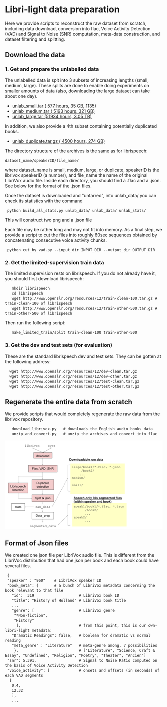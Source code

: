 # Libri-light data preparation



Here we provide scripts to reconstruct the raw dataset from scratch, including data download, conversion into flac,
Voice Activity Detection (VAD) and Signal to Noise (SNR) computation,
meta-data construction, and dataset filtering and splitting.

## Download the data

### 1. Get and prepare the unlabelled data

The unlabelled data is spit into 3 subsets of increasing lengths (small, medium, large). These splits are done to enable doing experiments on smaller amounts of data (also, downloading the large dataset can take about one day). 

-  [unlab_small.tar  (  577 hours,  35 GB, 1135)](https://dl.fbaipublicfiles.com/librilight/data/unlab_small.tar)   
-  [unlab_medium.tar ( 5193 hours, 321 GB)](https://dl.fbaipublicfiles.com/librilight/data/unlab_medium.tar) 
-  [unlab_large.tar  (51934 hours, 3.05 TB)](https://dl.fbaipublicfiles.com/librilight/data/large.tar)
    
In addition, we also provide a 4th subset containing potentially duplicated books.

- [unlab_duplicate.tar.gz  ( 4500 hours,  274 GB)](https://dl.fbaipublicfiles.com/librilight/data/duplicate.tar)

The directory structure of the archives is the same as for librispeech: 

    dataset_name/speakerID/file_name/

where dataset_name is small, medium, large, or duplicate, speakerID is the librivox speakerID (a number), and file_name the name of the original LibriVox audio file. Inside each directory, you should find a .flac and a .json. See below for the format  of the .json files.

Once the dataset is downloaded and "untarred", into unlab_data/ you can check its statistics with the command

     python build_all_stats.py unlab_data/ unlab_data/ unlab_stats/
     
This will construct two png and a .json file

Each file may be rather long and may not fit into memory.  As a final step, we provide a script to cut the files into roughly 60sec sequences obtained by concatenating consecutive voice activity chunks.

     python cut_by_vad.py --input_dir INPUT_DIR --output_dir OUTPUT_DIR


### 2. Get the limited-supervision train data

The limited supervision rests on librispeech. If you do not already have it, you should first download librispeech:

       mkdir librispeech
       cd librispeech
       wget http://www.openslr.org/resources/12/train-clean-100.tar.gz # train-clean-100 of librispeech 
       wget http://www.openslr.org/resources/12/train-other-500.tar.gz # train-other-500 of librispeech


Then run the following script:

       make_limited_train/split train-clean-100 train-other-500

### 3. Get the dev and test sets (for evaluation) 

These are the standard librispeech dev and test sets. They can be gotten at the following address:

      wget http://www.openslr.org/resources/12/dev-clean.tar.gz
      wget http://www.openslr.org/resources/12/dev-other.tar.gz
      wget http://www.openslr.org/resources/12/test-clean.tar.gz
      wget http://www.openslr.org/resources/12/test-other.tar.gz
      


## Regenerate the entire data from scratch

We provide scripts that would completely regenerate the raw data from the librivox repository. 


       download_librivox.py   # downloads the English audio books data
       unzip_and_convert.py   # unzip the archives and convert into flac
       

![pipeline](data_preparation_pipeline.svg)


## Format of Json files

We created one json file per LibriVox audio file. This is different from the LibriVoc distribution that had one json per book and each book could have several files. 

     { 
     "speaker" : "960"    # LibriVox speaker ID
     "book_meta": {       # a bunch of LibriVox metadata concerning the book relevant to that file
       "id":  319                    # LibriVox book ID 
       "title": "History of Holland" # LibriVox book title
       ...                        
       "genre": [                    # LibriVox genre
        "*Non-fiction",
        "History"
         ],                          # from this point, this is our own-libri-light metadata:
       "Dramatic Readings": false,   # boolean for dramatic vs normal reading
       "meta_genre" : "Literature"   # meta-genre among, 7 possibilities 
        },                           # ["Literature", "Science, Craft & Essay", "Undefined", "Religion", "Poetry", "Theater", "Ancien"] 
     "snr": 5.391,                   # Signal to Noise Ratio computed on the basis of Voice Activity Detection
     "voice_activity": [             # onsets and offsets (in seconds) of each VAD segments
      [
       0.4,
       12.32
       ],
       ...
